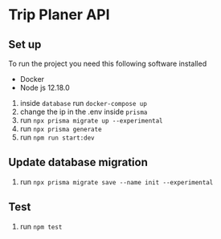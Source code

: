 # Trip Planer API

## Set up

To run the project you need this following software installed

- Docker
- Node js 12.18.0

1. inside `database` run `docker-compose up`
2. change the ip in the .env inside `prisma`
3. run `npx prisma migrate up --experimental`
4. run `npx prisma generate`
5. run `npm run start:dev`

## Update database migration

1. run `npx prisma migrate save --name init --experimental`

## Test

1. run `npm test`
